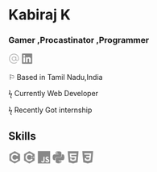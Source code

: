 # Kabiraj K
### Gamer ,Procastinator ,Programmer



 <a aligh="left" href="mailto:kabirajkannan26@gmail.com" target="_blank" rel="noreferrer noopener"><img src="https://raw.githubusercontent.com/0xShapeShifter/dev-story/master/public/images/socials/at.svg" alt="Email" width="22" height="22" /></a> <a aligh="left" href="https://www.linkedin.com/in/kabirajk" target="_blank" rel="noreferrer noopener"><img src="https://raw.githubusercontent.com/0xShapeShifter/dev-story/master/public/images/socials/linkedin.svg" alt="LinkedIn" width="22" height="22" /></a>  

⚐ Based in Tamil Nadu,India

ϟ Currently Web Developer

ϟ Recently Got internship 

 ## Skills
   <a href="https://www.learn-c.org" target="_blank" rel="noreferrer noopener"><img src="https://raw.githubusercontent.com/0xShapeShifter/dev-story/master/public/images/skills/core/c.svg" alt="C" width="25" height="25" /></a> <a href="https://cplusplus.com" target="_blank" rel="noreferrer noopener"><img src="https://raw.githubusercontent.com/0xShapeShifter/dev-story/master/public/images/skills/core/cplus.svg" alt="C++" width="25" height="25" /></a> <a href="https://www.javascript.com" target="_blank" rel="noreferrer noopener"><img src="https://raw.githubusercontent.com/0xShapeShifter/dev-story/master/public/images/skills/core/javascript.svg" alt="JavaScript" width="25" height="25" /></a> <a href="https://www.python.org" target="_blank" rel="noreferrer noopener"><img src="https://raw.githubusercontent.com/0xShapeShifter/dev-story/master/public/images/skills/core/python.svg" alt="Python" width="25" height="25" /></a>  <a href="https://html.com/html5/" target="_blank" rel="noreferrer noopener"><img src="https://raw.githubusercontent.com/0xShapeShifter/dev-story/master/public/images/skills/frontend/html5.svg" alt="HTML5" width="25" height="25" /></a> <a href="https://css3.com" target="_blank" rel="noreferrer noopener"><img src="https://raw.githubusercontent.com/0xShapeShifter/dev-story/master/public/images/skills/frontend/css3.svg" alt="CSS3" width="25" height="25" /></a>  
